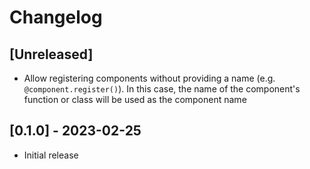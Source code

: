 # Changelog

## [Unreleased]
- Allow registering components without providing a name (e.g. `@component.register()`). In this case, the name of the component's function or class will be used as the component name

## [0.1.0] - 2023-02-25

- Initial release
